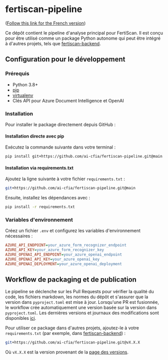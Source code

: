 # fertiscan-pipeline

([Follow this link for the French version](README-FR.md))

Ce dépôt contient le pipeline d'analyse principal pour FertiScan. Il est conçu pour être utilisé comme un package Python autonome qui peut être intégré à d'autres projets, tels que [fertiscan-backend](https://github.com/ai-cfia/fertiscan-backend).

## Configuration pour le développement

### Prérequis

- Python 3.8+
- [pip](https://pip.pypa.io/en/stable/installation/)
- [virtualenv](https://virtualenv.pypa.io/en/latest/installation.html)
- Clés API pour Azure Document Intelligence et OpenAI

### Installation

Pour installer le package directement depuis GitHub :

#### **Installation directe avec pip**

Exécutez la commande suivante dans votre terminal :

```sh
pip install git+https://github.com/ai-cfia/fertiscan-pipeline.git@main
```

#### **Installation via requirements.txt**

   Ajoutez la ligne suivante à votre fichier `requirements.txt` :

   ```sh
   git+https://github.com/ai-cfia/fertiscan-pipeline.git@main
   ```

   Ensuite, installez les dépendances avec :

   ```sh
   pip install -r requirements.txt
   ```

### Variables d'environnement

Créez un fichier `.env` et configurez les variables d'environnement nécessaires :

```ini
AZURE_API_ENDPOINT=your_azure_form_recognizer_endpoint
AZURE_API_KEY=your_azure_form_recognizer_key
AZURE_OPENAI_API_ENDPOINT=your_azure_openai_endpoint
AZURE_OPENAI_API_KEY=your_azure_openai_key
AZURE_OPENAI_DEPLOYMENT=your_azure_openai_deployment
```

## Workflow de packaging et de publication

Le pipeline se déclenche sur les Pull Requests pour vérifier la qualité du code, les fichiers markdown, les normes du dépôt et s'assurer que la version dans `pyproject.toml` est mise à jour. Lorsqu'une PR est fusionnée, le workflow crée automatiquement une version basée sur la version dans `pyproject.toml`. Les dernières versions et journaux des modifications sont disponibles [ici](https://github.com/ai-cfia/fertiscan-pipeline/releases).

Pour utiliser ce package dans d'autres projets, ajoutez-le à votre `requirements.txt` (par exemple, dans [fertiscan-backend](https://github.com/ai-cfia/fertiscan-backend)) :

```sh
git+https://github.com/ai-cfia/fertiscan-pipeline.git@vX.X.X
```

Où `vX.X.X` est la version provenant de la [page des versions](https://github.com/ai-cfia/fertiscan-pipeline/releases).
